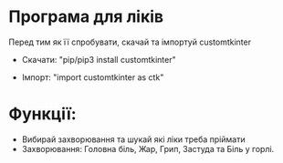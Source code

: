 # Програма для ліків
Перед тим як її спробувати, скачай та імпортуй customtkinter

- Cкачати: "pip/pip3 install customtkinter"

- Імпорт: "import customtkinter as ctk"

# Функції:
- Вибирай захворювання та шукай які ліки треба пріймати
- Захворювання: Головна біль, Жар, Грип, Застуда та Біль у горлі.


